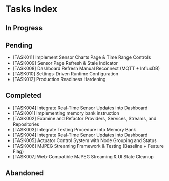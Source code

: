 # Tasks Index

## In Progress


## Pending

- [TASK011] Implement Sensor Charts Page & Time Range Controls
- [TASK009] Sensor Page Refresh & Stale Indicator
- [TASK008] Dashboard Refresh Manual Reconnect (MQTT + InfluxDB)
- [TASK010] Settings-Driven Runtime Configuration
- [TASK012] Production Readiness Hardening


## Completed
- [TASK004] Integrate Real-Time Sensor Updates into Dashboard
- [TASK001] Implementing memory bank instruction
- [TASK002] Examine and Refactor Providers, Services, Streams, and Repositories
- [TASK003] Integrate Testing Procedure into Memory Bank
- [TASK004] Integrate Real-Time Sensor Updates into Dashboard
- [TASK005] Actuator Control System with Node Grouping and Status
- [TASK006] MJPEG Streaming Framework & Testing (Baseline + Feature Flag)
- [TASK007] Web-Compatible MJPEG Streaming & UI State Cleanup

## Abandoned